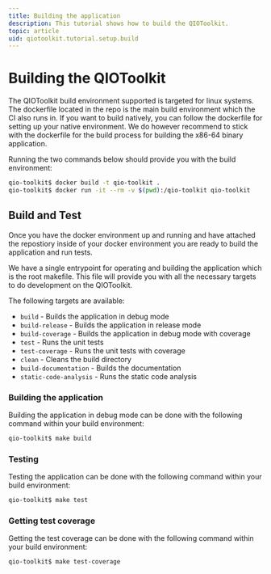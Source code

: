 ```yaml
---
title: Building the application
description: This tutorial shows how to build the QIOToolkit.
topic: article
uid: qiotoolkit.tutorial.setup.build
---
```


Building the QIOToolkit
======================

The QIOToolkit build environment supported is targeted for linux systems. The
dockerfile located in the repo is the main build environment which the CI also
runs in. If you want to build natively, you can follow the dockerfile for
setting up your native environment. We do however recommend to stick with the
dockerfile for the build process for building the x86-64 binary application.

Running the two commands below should provide you with the build environment:

```bash
qio-toolkit$ docker build -t qio-toolkit .
qio-toolkit$ docker run -it --rm -v $(pwd):/qio-toolkit qio-toolkit
```

## Build and Test

Once you have the docker environment up and running and have attached the
repostiory inside of your docker environment you are ready to build the application and run tests.

We have a single entrypoint for operating and building the application which is
the root makefile. This file will provide you with all the necessary targets to
do development on the QIOToolkit.

The following targets are available:

* `build` - Builds the application in debug mode
* `build-release` - Builds the application in release mode
* `build-coverage` - Builds the application in debug mode with coverage
* `test` - Runs the unit tests
* `test-coverage` - Runs the unit tests with coverage
* `clean` - Cleans the build directory
* `build-documentation` - Builds the documentation
* `static-code-analysis` - Runs the static code analysis

### Building the application

Building the application in debug mode can be done with the following command
within your build environment:

```bash
qio-toolkit$ make build
```

### Testing

Testing the application can be done with the following command within your build
environment:

```bash
qio-toolkit$ make test
```

### Getting test coverage

Getting the test coverage can be done with the following command within your
build environment:

```bash
qio-toolkit$ make test-coverage
```
